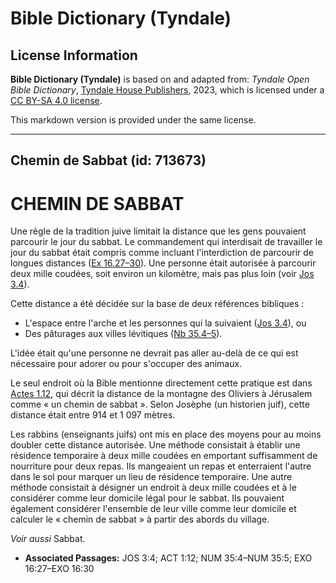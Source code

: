 # Bible Dictionary (Tyndale)

## License Information

**Bible Dictionary (Tyndale)** is based on and adapted from: _Tyndale Open Bible Dictionary_, [Tyndale House Publishers](https://tyndaleopenresources.com/), 2023, which is licensed under a [CC BY-SA 4.0 license](https://creativecommons.org/licenses/by-sa/4.0/legalcode.en).

This markdown version is provided under the same license.



--------------------------------

## Chemin de Sabbat (id: 713673)

CHEMIN DE SABBAT
================

Une règle de la tradition juive limitait la distance que les gens pouvaient parcourir le jour du sabbat. Le commandement qui interdisait de travailler le jour du sabbat était compris comme incluant l'interdiction de parcourir de longues distances ([Ex 16\.27–30](https://ref.ly/Exod16:27-Exod16:30)). Une personne était autorisée à parcourir deux mille coudées, soit environ un kilomètre, mais pas plus loin (voir [Jos 3\.4](https://ref.ly/Josh3:4)).

Cette distance a été décidée sur la base de deux références bibliques :

* L'espace entre l'arche et les personnes qui la suivaient ([Jos 3\.4](https://ref.ly/Josh3:4)), ou
* Des pâturages aux villes lévitiques ([Nb 35\.4–5](https://ref.ly/Num35:4-Num35:5)).

L'idée était qu'une personne ne devrait pas aller au\-delà de ce qui est nécessaire pour adorer ou pour s'occuper des animaux.

Le seul endroit où la Bible mentionne directement cette pratique est dans [Actes 1\.12](https://ref.ly/Acts1:12), qui décrit la distance de la montagne des Oliviers à Jérusalem comme « un chemin de sabbat ». Selon Josèphe (un historien juif), cette distance était entre 914 et 1 097 mètres.

Les rabbins (enseignants juifs) ont mis en place des moyens pour au moins doubler cette distance autorisée. Une méthode consistait à établir une résidence temporaire à deux mille coudées en emportant suffisamment de nourriture pour deux repas. Ils mangeaient un repas et enterraient l'autre dans le sol pour marquer un lieu de résidence temporaire. Une autre méthode consistait à désigner un endroit à deux mille coudées et à le considérer comme leur domicile légal pour le sabbat. Ils pouvaient également considérer l'ensemble de leur ville comme leur domicile et calculer le « chemin de sabbat » à partir des abords du village.

*Voir aussi* Sabbat.

* **Associated Passages:** JOS 3:4; ACT 1:12; NUM 35:4–NUM 35:5; EXO 16:27–EXO 16:30

